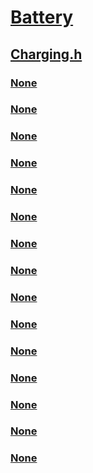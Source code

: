 # [Battery](../_battery/index.md)
## [Charging.h](index.md)
### [None](../charging/ne-charging-_powersourceid.md)
### [None](../charging/ni-charging-ioctl_cad_disable_charging.md)
### [None](../charging/ni-charging-ioctl_cad_get_battery_provisioning_status.md)
### [None](../charging/ni-charging-ioctl_cad_get_charging_status_complete.md)
### [None](../charging/ni-charging-ioctl_cad_power_source_update_ex.md)
### [None](../charging/ni-charging-ioctl_internal_cad_power_source_update.md)
### [None](../charging/ni-charging-ioctl_internal_configure_charger_property.md)
### [None](../charging/ns-charging-_batteryprovisioningstatus.md)
### [None](../charging/ns-charging-_cad_power_source_info.md)
### [None](../charging/ns-charging-_cad_power_source_info_usb.md)
### [None](../charging/ns-charging-_chargingstatuscomplete.md)
### [None](../charging/ns-charging-_configurable_charger_property_header.md)
### [None](../charging/ns-charging-_powersourcestatus.md)
### [None](../charging/ns-charging-_powersourceupdate.md)
### [None](../charging/ns-charging-_powersourceupdateex.md)
